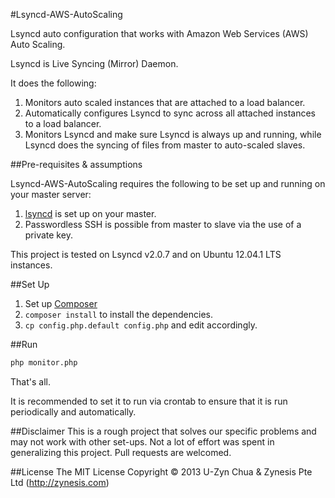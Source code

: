 #Lsyncd-AWS-AutoScaling

Lsyncd auto configuration that works with Amazon Web Services (AWS) Auto Scaling.

Lsyncd is Live Syncing (Mirror) Daemon.

It does the following:

1. Monitors auto scaled instances that are attached to a load balancer.
2. Automatically configures Lsyncd to sync across all attached instances to a load balancer.
3. Monitors Lsyncd and make sure Lsyncd is always up and running, while Lsyncd does the syncing of files from master to auto-scaled slaves.

##Pre-requisites & assumptions

Lsyncd-AWS-AutoScaling requires the following to be set up and running on your master server:

1. [lsyncd](https://github.com/axkibe/lsyncd) is set up on your master.
1. Passwordless SSH is possible from master to slave via the use of a private key.

This project is tested on Lsyncd v2.0.7 and on Ubuntu 12.04.1 LTS instances.

##Set Up

1. Set up [Composer](http://getcomposer.org/)
1. `composer install` to install the dependencies.
1. `cp config.php.default config.php` and edit accordingly.

##Run

```bash
php monitor.php
```

That's all.

It is recommended to set it to run via crontab to ensure that it is run periodically and automatically.

##Disclaimer
This is a rough project that solves our specific problems and may not work with other set-ups. Not a lot of effort was spent in generalizing this project. Pull requests are welcomed.

##License
The MIT License
Copyright © 2013 U-Zyn Chua & Zynesis Pte Ltd (http://zynesis.com)